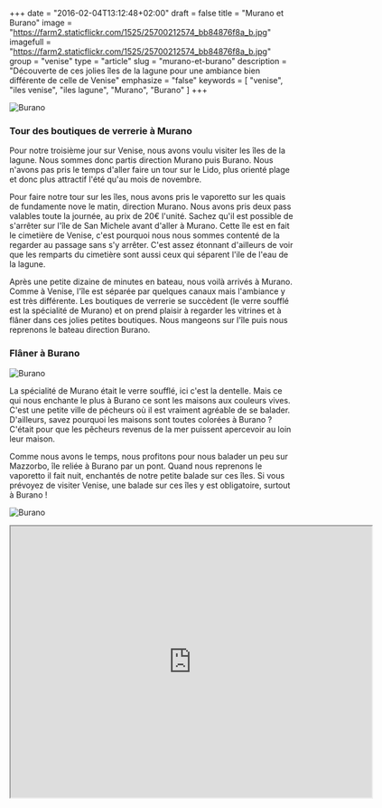 +++
date = "2016-02-04T13:12:48+02:00"
draft = false
title = "Murano et Burano"
image = "https://farm2.staticflickr.com/1525/25700212574_bb84876f8a_b.jpg"
imagefull = "https://farm2.staticflickr.com/1525/25700212574_bb84876f8a_b.jpg"
group = "venise"
type = "article"
slug = "murano-et-burano"
description = "Découverte de ces jolies îles de la lagune pour une ambiance bien différente de celle de Venise"
emphasize = "false"
keywords = [
	"venise",
	"iles venise",
	"iles lagune",
	"Murano",
	"Burano"
	]
+++


![Burano](https://farm2.staticflickr.com/1525/25700212574_bb84876f8a_b.jpg)

### Tour des boutiques de verrerie à Murano

Pour notre troisième jour sur Venise, nous avons voulu visiter les îles de la lagune. Nous sommes donc partis direction Murano puis Burano. Nous n'avons pas pris le temps d'aller faire un tour sur le Lido, plus orienté plage et donc plus attractif l'été qu'au mois de novembre.

Pour faire notre tour sur les îles, nous avons pris le vaporetto sur les quais de fundamente nove le matin, direction Murano.
Nous avons pris deux pass valables toute la journée, au prix de 20€ l'unité.
Sachez qu'il est possible de s'arrêter sur l'île de San Michele avant d'aller à Murano. Cette île est en fait le cimetière de Venise, c'est pourquoi nous nous sommes contenté de la regarder au passage sans s'y arrêter. C'est assez étonnant d'ailleurs de voir que les remparts du cimetière sont aussi ceux qui séparent l'ile de l'eau de la lagune.

Après une petite dizaine de minutes en bateau, nous voilà arrivés à Murano. Comme à Venise, l'île est séparée par quelques canaux mais l'ambiance y est très différente. Les boutiques de verrerie se succèdent (le verre soufflé est la spécialité de Murano) et on prend plaisir à regarder les vitrines et à flâner dans ces jolies petites boutiques. Nous mangeons sur l'île puis nous reprenons le bateau direction Burano.

### Flâner à Burano

![Burano](https://farm1.staticflickr.com/608/23288893722_21f5851c11_b.jpg)

La spécialité de Murano était le verre soufflé, ici c'est la dentelle. Mais ce qui nous enchante le plus à Burano ce sont les maisons aux couleurs vives. C'est une petite ville de pécheurs où il est vraiment agréable de se balader. D'ailleurs, savez pourquoi les maisons sont toutes colorées à Burano ? C'était pour que les pêcheurs revenus de la mer puissent apercevoir au loin leur maison.

Comme nous avons le temps, nous profitons pour nous balader un peu sur Mazzorbo, île reliée à Burano par un pont. Quand nous reprenons le vaporetto il fait nuit, enchantés de notre petite balade sur ces îles. Si vous prévoyez de visiter Venise, une balade sur ces îles y est obligatoire, surtout à Burano !

![Burano](https://farm2.staticflickr.com/1469/25744816653_75fd1ab979_b.jpg)

<iframe src="https://www.google.com/maps/d/embed?mid=10SHPKp8ZOlK-D6Ha6SXsnjT7Ans" width="640" height="480" class="center-block iframe"></iframe>
